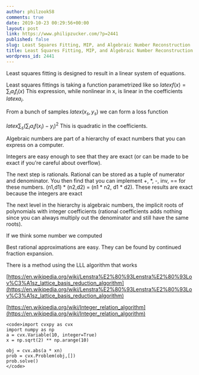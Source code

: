 ```yaml
---
author: philzook58
comments: true
date: 2019-10-23 00:29:56+00:00
layout: post
link: https://www.philipzucker.com/?p=2441
published: false
slug: Least Squares Fitting, MIP, and Algebraic Number Reconstruction
title: Least Squares Fitting, MIP, and Algebraic Number Reconstruction
wordpress_id: 2441
---
```





Least squares fitting is designed to result in a linear system of equations. 







Least squares fittings is taking a function parametrized like so $latex f(x)=\sum_i a_i f_i(x)$ This expression, while nonlinear in x, is linear in the coefficients $latex a_i$.







From a bunch of samples $latex (x_s,y_s)$ we can form a loss function 







$latex \sum_s( \sum_i a _i f(x_i) - y_i)^2$ This is quadratic in the coefficients.







Algebraic numbers are part of a hierarchy of exact numbers that you can express on a computer.







Integers are easy enough to see that they are exact (or can be made to be exact if you're careful about overflow). 







The next step is rationals. Rational can be stored as a tuple of numerator and denominator. You then find that you can implement +, *, -, inv, == for these numbers. (n1,d1) * (n2,d2) = (n1 * n2, d1 * d2). These results are exact because the integers are exact







The next level in the hierarchy is algebraic numbers, the implicit roots of polynomials with integer coefficients (rational coefficients adds nothing since you can always multiply out the denominator and still have the same roots). 







If we think some number we computed







Best rational approximations are easy. They can be found by continued fraction expansion. 







There is a method using the LLL algorithm that works







[https://en.wikipedia.org/wiki/Lenstra%E2%80%93Lenstra%E2%80%93Lov%C3%A1sz_lattice_basis_reduction_algorithm](https://en.wikipedia.org/wiki/Lenstra%E2%80%93Lenstra%E2%80%93Lov%C3%A1sz_lattice_basis_reduction_algorithm)







[https://en.wikipedia.org/wiki/Integer_relation_algorithm](https://en.wikipedia.org/wiki/Integer_relation_algorithm)






    
    <code>import cvxpy as cvx
    import numpy as np
    a = cvx.Variable(10, integer=True)
    x = np.sqrt(2) ** np.arange(10)
    
    obj = cvx.abs(a * xn)
    prob = cvx.Problem(obj,[])
    prob.solve()
    </code>



